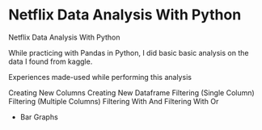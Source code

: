 # Netflix Data Analysis With Python
 Netflix Data Analysis With Python

While practicing with Pandas in Python, I did basic basic analysis on the data I found from kaggle.

Experiences made-used while performing this analysis

Creating New Columns
Creating New Dataframe
Filtering (Single Column)
Filtering (Multiple Columns)
Filtering With And
Filtering With Or

- Bar Graphs

